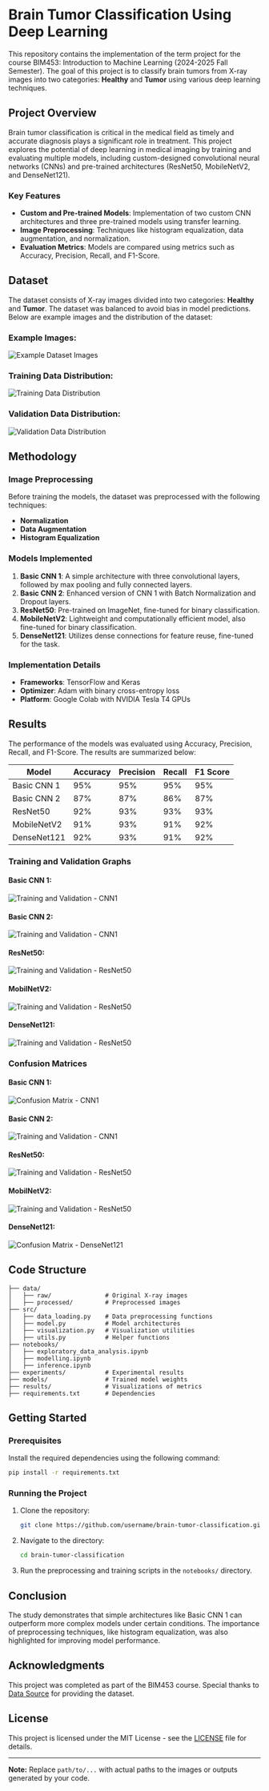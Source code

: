 # Brain Tumor Classification Using Deep Learning

This repository contains the implementation of the term project for the course BIM453: Introduction to Machine Learning (2024-2025 Fall Semester). The goal of this project is to classify brain tumors from X-ray images into two categories: **Healthy** and **Tumor** using various deep learning techniques.

## Project Overview

Brain tumor classification is critical in the medical field as timely and accurate diagnosis plays a significant role in treatment. This project explores the potential of deep learning in medical imaging by training and evaluating multiple models, including custom-designed convolutional neural networks (CNNs) and pre-trained architectures (ResNet50, MobileNetV2, and DenseNet121).

### Key Features
- **Custom and Pre-trained Models**: Implementation of two custom CNN architectures and three pre-trained models using transfer learning.
- **Image Preprocessing**: Techniques like histogram equalization, data augmentation, and normalization.
- **Evaluation Metrics**: Models are compared using metrics such as Accuracy, Precision, Recall, and F1-Score.

## Dataset

The dataset consists of X-ray images divided into two categories: **Healthy** and **Tumor**. The dataset was balanced to avoid bias in model predictions. Below are example images and the distribution of the dataset:

### Example Images:
![Example Dataset Images](results/ExampleImages.png)

### Training Data Distribution:
![Training Data Distribution](results/BalanceOfTrain.png)

### Validation Data Distribution:
![Validation Data Distribution](results/BalanceOfValidation.png)

## Methodology

### Image Preprocessing
Before training the models, the dataset was preprocessed with the following techniques:
- **Normalization**
- **Data Augmentation**
- **Histogram Equalization**

### Models Implemented
1. **Basic CNN 1**: A simple architecture with three convolutional layers, followed by max pooling and fully connected layers.
2. **Basic CNN 2**: Enhanced version of CNN 1 with Batch Normalization and Dropout layers.
3. **ResNet50**: Pre-trained on ImageNet, fine-tuned for binary classification.
4. **MobileNetV2**: Lightweight and computationally efficient model, also fine-tuned for binary classification.
5. **DenseNet121**: Utilizes dense connections for feature reuse, fine-tuned for the task.

### Implementation Details
- **Frameworks**: TensorFlow and Keras
- **Optimizer**: Adam with binary cross-entropy loss
- **Platform**: Google Colab with NVIDIA Tesla T4 GPUs

## Results
The performance of the models was evaluated using Accuracy, Precision, Recall, and F1-Score. The results are summarized below:

| Model          | Accuracy | Precision | Recall | F1 Score |
|----------------|----------|-----------|--------|----------|
| Basic CNN 1    | 95%      | 95%       | 95%    | 95%      |
| Basic CNN 2    | 87%      | 87%       | 86%    | 87%      |
| ResNet50       | 92%      | 93%       | 93%    | 93%      |
| MobileNetV2    | 91%      | 93%       | 91%    | 92%      |
| DenseNet121    | 92%      | 93%       | 91%    | 92%      |

### Training and Validation Graphs
#### Basic CNN 1:
![Training and Validation - CNN1](results/CNN1Plotting.png)

#### Basic CNN 2:
![Training and Validation - CNN1](results/CNN2Plotting.png)

#### ResNet50:
![Training and Validation - ResNet50](results/ResNetPlotting.png)

#### MobilNetV2:
![Training and Validation - ResNet50](results/MobilNetPlotting.png)

#### DenseNet121:
![Training and Validation - ResNet50](results/DenseNetPlotting.png)

### Confusion Matrices
#### Basic CNN 1:
![Confusion Matrix - CNN1](path/to/CNN1Conf_Matr.png)

#### Basic CNN 2:
![Training and Validation - CNN1](results/CNN2Conf_Matr.png)

#### ResNet50:
![Training and Validation - ResNet50](results/ResnetConf_Matr.png)

#### MobilNetV2:
![Training and Validation - ResNet50](results/MobilNetConf_Matr.png)

#### DenseNet121:
![Confusion Matrix - DenseNet121](path/to/DesneNetConf_Matr.png)

## Code Structure

```
├── data/
│   ├── raw/               # Original X-ray images
│   ├── processed/         # Preprocessed images
├── src/
│   ├── data_loading.py    # Data preprocessing functions
│   ├── model.py           # Model architectures
│   ├── visualization.py   # Visualization utilities
│   ├── utils.py           # Helper functions
├── notebooks/
│   ├── exploratory_data_analysis.ipynb
│   ├── modelling.ipynb
│   ├── inference.ipynb
├── experiments/           # Experimental results
├── models/                # Trained model weights
├── results/               # Visualizations of metrics
├── requirements.txt       # Dependencies
```

## Getting Started

### Prerequisites
Install the required dependencies using the following command:
```bash
pip install -r requirements.txt
```

### Running the Project
1. Clone the repository:
   ```bash
   git clone https://github.com/username/brain-tumor-classification.git
   ```
2. Navigate to the directory:
   ```bash
   cd brain-tumor-classification
   ```
3. Run the preprocessing and training scripts in the `notebooks/` directory.

## Conclusion
The study demonstrates that simple architectures like Basic CNN 1 can outperform more complex models under certain conditions. The importance of preprocessing techniques, like histogram equalization, was also highlighted for improving model performance.

## Acknowledgments
This project was completed as part of the BIM453 course. Special thanks to [Data Source](https://kaggle.com/datasets/preetviradiya/brian-tumor-dataset/data) for providing the dataset.

## License
This project is licensed under the MIT License - see the [LICENSE](LICENSE) file for details.

---
**Note:** Replace `path/to/...` with actual paths to the images or outputs generated by your code.
